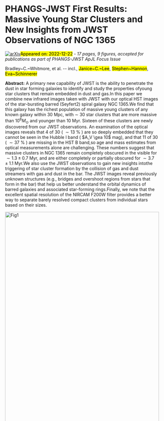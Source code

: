<div class="macros" style="visibility:hidden;">
$\newcommand{\ensuremath}{}$
$\newcommand{\xspace}{}$
$\newcommand{\object}[1]{\texttt{#1}}$
$\newcommand{\farcs}{{.}''}$
$\newcommand{\farcm}{{.}'}$
$\newcommand{\arcsec}{''}$
$\newcommand{\arcmin}{'}$
$\newcommand{\ion}[2]{#1#2}$
$\newcommand{\textsc}[1]{\textrm{#1}}$
$\newcommand{\hl}[1]{\textrm{#1}}$
$\newcommand{\kms}{ km s^{-1}}$
$\newcommand{\bibtex}{\textsc{Bib}\!\TeX}$
$\newcommand$
$\newcommand{\ngal}{ 17 }$
$\newcommand{\UWyoming}{\affiliation{Department of Physics and Astronomy, University of Wyoming, Laramie, WY 82071, USA}}$
$\newcommand{\STScI}{\affiliation{Space Telescope Science Institute, 3700 San Martin Drive, Baltimore, MD 21218, USA}}$
$\newcommand{\UAntof}{\affiliation{Centro de Astronomía (CITEVA), Universidad de Antofagasta, Avenida Angamos 601, Antofagasta, Chile}}$
$\newcommand{\NOIRLab}{\affiliation{Gemini Observatory/NSF NOIRLab, 950 N. Cherry Avenue, Tucson, AZ 85719, USA}}$
$\newcommand{\UToledo}{\affiliation{Ritter Astrophysical Research Center, University of Toledo, Toledo, OH 43606, USA}}$
$\newcommand{\JHU}{\affiliation{Department of Physics and Astronomy, The Johns Hopkins University, Baltimore, MD 21218 USA}}$
$\newcommand{\Caltech}{\affiliation{TAPIR, California Institute of Technology, Pasadena, CA 91125 USA}}$
$\newcommand{\OSU}{\affiliation{Department of Astronomy, The Ohio State University, 140 West 18th Ave., Columbus, OH 43210, USA}}$
$\newcommand{\MPIA}{\affiliation{Max Planck Institut für Astronomie, Königstuhl 17, 69117 Heidelberg, Germany}}$
$\newcommand{\ESO}{\affiliation{European Southern Observatory,  Karl-Schwarzschild Str. 2, 85748 Garching bei Muenchen, Germany}}$
$\newcommand{\UAlberta}{\affiliation{Department of Physics, University of Alberta, Edmonton, AB T6G 2E1, Canada}}$
$\newcommand{\UCSD}{\affiliation{Center for Astrophysics \& Space Sciences, Department of Physics,  University of California San Diego, 9500 Gilman Drive, La Jolla, CA 92093, USA}}$
$\newcommand{\Belgium}{\affiliation{Sterrenkundig Observatorium, Universiteit Gent, Krijgslaan 281 S9, B-9000 Gent, Belgium}}$
$\newcommand{\UHeidelberg}{\affiliation{Astronomisches Rechen-Institut, Zentrum für Astronomie der Universität Heidelberg, Mönchhofstr. 12-14, D-69120 Heidelberg, Germany}}$
$\newcommand{\Bonn}{\affiliation{Argelander-Institut für Astronomie, Universität Bonn, Auf dem Hügel 71, 53121, Bonn, Germany}}$
$\newcommand{\ANU}{\affiliation{Research School of Astronomy and Astrophysics, Australian National University, Canberra, ACT 2611, Australia}}$
$\newcommand{\AthreeD}{\affiliation{ARC Centre of Excellence for All Sky Astrophysics in 3 Dimensions (ASTRO 3D), Australia}}$
$\newcommand{\nrao}{\affiliation{National Radio Astronomy Observatory, 520 Edgemont Road, Charlottesville, VA 22903, USA}}$
$\newcommand{\ITA}{\affiliation{Institut für Theoretische Astrophysik, Zentrum für Astronomie der Universität Heidelberg,\Albert-Ueberle-Strasse 2, 69120 Heidelberg, Germany}}$
$\newcommand{\COOL}{\affiliation{Cosmic Origins Of Life (COOL) Research DAO, coolresearch.io}}$
$\newcommand{\IWR}{\affiliation{Universität Heidelberg, Interdisziplinäres Zentrum für Wissenschaftliches Rechnen, Im Neuenheimer Feld 205, D-69120 Heidelberg, Germany}}$
$\newcommand{\MPE}{\affiliation{Max-Planck-Institut für Extraterrestrische Physik (MPE), Giessenbachstr. 1, D-85748 Garching, Germany}}$
$\newcommand{\ICRAR}{\affiliation{International Centre for Radio Astronomy Research, University of Western Australia, 35 Stirling Highway, Crawley, WA 6009, Australia}}$
$\newcommand{\OCADU}{\affiliation{OCAD University, Toronto, Ontario, M5T 1W1, Canada}}$
$\newcommand{\UArizona}{\affiliation{Steward Observatory, University of Arizona, 933 N Cherry Ave,Tucson, AZ 85721, USA}}$
$\newcommand{\Riverside}{\affiliation{Department of Physics and Astronomy, University of California, Riverside, CA, 92521 USA}}$
$\newcommand{\Connecticut}{\affiliation{University of Connecticut, Department of Physics, 196A  Auditorium Road, Unit 3046, Storrs, CT, 06269}}$
$\newcommand{\ARI}{\affiliation{Astrophysics Research Institute, Liverpool John Moores University, 146 Brownlow Hill, Liverpool L3 5RF, UK}}$
$\newcommand{\LaPlata}{\affiliation{Instituto de Astrofisica de La Plata, CONICET–UNLP,$
$ Paseo del Bosque S/N, B1900FWA La Plata, Argentina }}$
$\newcommand{\sorbonne}{\affiliation{Sorbonne {Université}, LERMA, Observatoire de Paris, PSL university, CNRS, F-75014, Paris, France}}$
$\newcommand{\CITA}{\affiliation{Canadian Institute for Theoretical Astrophysics (CITA), University of Toronto, 60 St George Street, Toronto, ON M5S 3H8, Canada}}$
$\newcommand{\MCMASTER}{\affiliation{Department of Physics and Astronomy, McMaster University, 1280 Main Street West, Hamilton, ON L8S 4M1, Canada}}$
$\newcommand{\lea}{\mathrel{<\kern-1.0em\lower0.9ex\hbox{\sim}}}$
$\newcommand{\gea}{\mathrel{>\kern-1.0em\lower0.9ex\hbox{\sim}}}$</div>

<div class="macros" style="visibility:hidden;">
$\newcommand{\ensuremath}{}$
$\newcommand{\xspace}{}$
$\newcommand{\object}[1]{\texttt{#1}}$
$\newcommand{\farcs}{{.}''}$
$\newcommand{\farcm}{{.}'}$
$\newcommand{\arcsec}{''}$
$\newcommand{\arcmin}{'}$
$\newcommand{\ion}[2]{#1#2}$
$\newcommand{\textsc}[1]{\textrm{#1}}$
$\newcommand{\hl}[1]{\textrm{#1}}$
$\newcommand{\kms}{ km s^{-1}}$
$\newcommand{\bibtex}{\textsc{Bib}\!\TeX}$
$\newcommand$
$\newcommand{\ngal}{ 17 }$
$\newcommand{\UWyoming}{\affiliation{Department of Physics and Astronomy, University of Wyoming, Laramie, WY 82071, USA}}$
$\newcommand{\STScI}{\affiliation{Space Telescope Science Institute, 3700 San Martin Drive, Baltimore, MD 21218, USA}}$
$\newcommand{\UAntof}{\affiliation{Centro de Astronomía (CITEVA), Universidad de Antofagasta, Avenida Angamos 601, Antofagasta, Chile}}$
$\newcommand{\NOIRLab}{\affiliation{Gemini Observatory/NSF NOIRLab, 950 N. Cherry Avenue, Tucson, AZ 85719, USA}}$
$\newcommand{\UToledo}{\affiliation{Ritter Astrophysical Research Center, University of Toledo, Toledo, OH 43606, USA}}$
$\newcommand{\JHU}{\affiliation{Department of Physics and Astronomy, The Johns Hopkins University, Baltimore, MD 21218 USA}}$
$\newcommand{\Caltech}{\affiliation{TAPIR, California Institute of Technology, Pasadena, CA 91125 USA}}$
$\newcommand{\OSU}{\affiliation{Department of Astronomy, The Ohio State University, 140 West 18th Ave., Columbus, OH 43210, USA}}$
$\newcommand{\MPIA}{\affiliation{Max Planck Institut für Astronomie, Königstuhl 17, 69117 Heidelberg, Germany}}$
$\newcommand{\ESO}{\affiliation{European Southern Observatory,  Karl-Schwarzschild Str. 2, 85748 Garching bei Muenchen, Germany}}$
$\newcommand{\UAlberta}{\affiliation{Department of Physics, University of Alberta, Edmonton, AB T6G 2E1, Canada}}$
$\newcommand{\UCSD}{\affiliation{Center for Astrophysics \& Space Sciences, Department of Physics,  University of California San Diego, 9500 Gilman Drive, La Jolla, CA 92093, USA}}$
$\newcommand{\Belgium}{\affiliation{Sterrenkundig Observatorium, Universiteit Gent, Krijgslaan 281 S9, B-9000 Gent, Belgium}}$
$\newcommand{\UHeidelberg}{\affiliation{Astronomisches Rechen-Institut, Zentrum für Astronomie der Universität Heidelberg, Mönchhofstr. 12-14, D-69120 Heidelberg, Germany}}$
$\newcommand{\Bonn}{\affiliation{Argelander-Institut für Astronomie, Universität Bonn, Auf dem Hügel 71, 53121, Bonn, Germany}}$
$\newcommand{\ANU}{\affiliation{Research School of Astronomy and Astrophysics, Australian National University, Canberra, ACT 2611, Australia}}$
$\newcommand{\AthreeD}{\affiliation{ARC Centre of Excellence for All Sky Astrophysics in 3 Dimensions (ASTRO 3D), Australia}}$
$\newcommand{\nrao}{\affiliation{National Radio Astronomy Observatory, 520 Edgemont Road, Charlottesville, VA 22903, USA}}$
$\newcommand{\ITA}{\affiliation{Institut für Theoretische Astrophysik, Zentrum für Astronomie der Universität Heidelberg,\Albert-Ueberle-Strasse 2, 69120 Heidelberg, Germany}}$
$\newcommand{\COOL}{\affiliation{Cosmic Origins Of Life (COOL) Research DAO, coolresearch.io}}$
$\newcommand{\IWR}{\affiliation{Universität Heidelberg, Interdisziplinäres Zentrum für Wissenschaftliches Rechnen, Im Neuenheimer Feld 205, D-69120 Heidelberg, Germany}}$
$\newcommand{\MPE}{\affiliation{Max-Planck-Institut für Extraterrestrische Physik (MPE), Giessenbachstr. 1, D-85748 Garching, Germany}}$
$\newcommand{\ICRAR}{\affiliation{International Centre for Radio Astronomy Research, University of Western Australia, 35 Stirling Highway, Crawley, WA 6009, Australia}}$
$\newcommand{\OCADU}{\affiliation{OCAD University, Toronto, Ontario, M5T 1W1, Canada}}$
$\newcommand{\UArizona}{\affiliation{Steward Observatory, University of Arizona, 933 N Cherry Ave,Tucson, AZ 85721, USA}}$
$\newcommand{\Riverside}{\affiliation{Department of Physics and Astronomy, University of California, Riverside, CA, 92521 USA}}$
$\newcommand{\Connecticut}{\affiliation{University of Connecticut, Department of Physics, 196A  Auditorium Road, Unit 3046, Storrs, CT, 06269}}$
$\newcommand{\ARI}{\affiliation{Astrophysics Research Institute, Liverpool John Moores University, 146 Brownlow Hill, Liverpool L3 5RF, UK}}$
$\newcommand{\LaPlata}{\affiliation{Instituto de Astrofisica de La Plata, CONICET–UNLP,$
$ Paseo del Bosque S/N, B1900FWA La Plata, Argentina }}$
$\newcommand{\sorbonne}{\affiliation{Sorbonne {Université}, LERMA, Observatoire de Paris, PSL university, CNRS, F-75014, Paris, France}}$
$\newcommand{\CITA}{\affiliation{Canadian Institute for Theoretical Astrophysics (CITA), University of Toronto, 60 St George Street, Toronto, ON M5S 3H8, Canada}}$
$\newcommand{\MCMASTER}{\affiliation{Department of Physics and Astronomy, McMaster University, 1280 Main Street West, Hamilton, ON L8S 4M1, Canada}}$
$\newcommand{\lea}{\mathrel{<\kern-1.0em\lower0.9ex\hbox{\sim}}}$
$\newcommand{\gea}{\mathrel{>\kern-1.0em\lower0.9ex\hbox{\sim}}}$</div>



<div id="title">

# PHANGS-JWST First Results: Massive Young Star Clusters and New Insights from JWST Observations of NGC 1365

</div>
<div id="comments">

[![arXiv](https://img.shields.io/badge/arXiv-2212.12039-b31b1b.svg)](https://arxiv.org/abs/2212.12039)<mark>Appeared on: 2022-12-22</mark> - _17 pages, 9 figures, accepted for publications as part of PHANGS-JWST ApJL Focus Issue_

</div>
<div id="authors">

Bradley~C.~Whitmore, et al. -- incl., <mark>Janice~C.~Lee</mark>, <mark>Stephen~Hannon</mark>, <mark>Eva~Schinnerer</mark>

</div>
<div id="abstract">

**Abstract:** A primary new capability of JWST is the ability to penetrate the dust in star forming galaxies to identify and study the properties ofyoung star clusters that remain embedded in dust and gas.In this paper we combine new infrared images taken with JWST with our optical HST images of the star-bursting barred (Seyfert2) spiral galaxy NGC 1365.We find that this galaxy has the richest population of massive young clusters of any known galaxy within 30 Mpc, with $\sim$ 30 star clusters that are more massive than $10^{6} M_{\odot}$ and younger than 10 Myr. Sixteen of these clusters are newly discovered from our JWST observations.  An examination of the optical images reveals that 4 of 30 ( $\sim 13$ \% )  are so deeply embedded that they cannot be seen in the Hubble I band ( $A_V \gea 10$ mag), and that 11 of 30 ( $\sim37$ \% ) are missing in the HST B  band,so age and mass estimates from optical measurements alone are challenging.  These numbers suggest that massive clusters in NGC 1365 remain completely obscured in the visible for $\sim1.3\pm0.7$ Myr, and are either completely or partially obscured for $\sim3.7\pm1.1$ Myr.We also use the JWST observations to gain new insights intothe triggering of star cluster formation by the collision of gas and dust streamers with gas and dust in the bar.  The JWST images reveal previously unknown structures (e.g., bridges and overshoot regions from stars that form in the bar) that help us better understand the orbital dynamics of barred galaxies and associated star-forming rings.Finally, we note that the excellent spatial  resolution of the NIRCAM F200W filter provides a  better way to separate barely resolved compact clusters from individual stars based on their sizes.

</div>

<div id="div_fig1">

<img src="tmp_2212.12039/./ngc1365_full_nov_23_trim.png" alt="Fig1" width="100%"/>

**Figure 1. -** 
An optical IVB  color image taken by Hubble of NGC 1365 is shown in the upper panel,  and a JWST infrared (F770W) plus Hubble (V and B) image is shown in the bottom panel. The full field of view covers an area of roughly 80$"$$\times$ 160$"$(7.5 kpc $\times$ 15.0 kpc). The fields-of-view for regions discussed in the text are shown, as well as the motion along the bar and along two of the  streamers. We note that the extensive star formation in the spiral arm and the end of the Eastern bar on the left edge of the image is outside the F770W field of view. (*fig:full_galaxy*)

</div>
<div id="div_fig2">

<img src="tmp_2212.12039/./ngc1365_region_2_nov_22_2022_trim.png" alt="Fig5" width="100%"/>

**Figure 5. -**  JWST (F770W and F300M) and Hubble (B band) images of Region \# 2, just up the NE bar from the nucleus, as shown in Figure \ref{fig:full_galaxy}. The different contrast levels highlight key features, including two young 'bubbles' resulting from star-formation that may have been triggered by a intra-bar streamer colliding with gas and dust in the bar itself, as shown by the arrows. Another feature, which is only visible in the JWST bands due to the heavy dust in the area, is the "NE Bridge", as discussed in the text.  (*fig:reg_2*)

</div>
<div id="div_fig3">

<img src="tmp_2212.12039/./ngc1365_7plot_nov_23.png" alt="Fig7" width="100%"/>

**Figure 7. -** 
Region 1 in NGC 1365.
The figure shows an IVB image from Hubble in the upper left, and three images with different JWST bands  (F335M, F700W, or F2100) in red, F200W  (NIR continuum) in green, and I or V from Hubble in blue in the other panels.
This region is just north of the nucleus, and contains the three strongest radio continuum sources in this galaxy, which appear to be young
star clusters with masses of roughly log Mass in the range 6 to 7,
(referred to as M4, M5, M6 by \citealt{sandqvist95}, \citealt{galliano08}, \citealt{galliano2012}).
Several thin dark filaments are shown along a ridge line containing some of the most recent star cluster formation in the F335M image. The holes in M4, M5, and M6 in both the F2100W and F770W images show where the data is saturated.
The largely unobscured region to the upper right shows  an "overshoot region" outside the inner part of the galaxy
(see \citealt{sormani20}), with most of the clusters having estimated ages in the range between 10 to 20  Myr. The two bottom left panels show the excellent resolution of the JWST F200W image, and its ability to cut through the dust better than the I band Hubble image, which is shown to the right.  The bottom right panel shows the CO (2-1) line intensity emission map (Schinnerer et al. 2022, this volume) for Region 1. The small red cross in the top four panels is an artifact of the Hubble Legacy Archive which we used to make the figures, and should be ignored.
Linear diagonal artifacts from the saturated nucleus are visible at the bottom edge of the three color panels using JWST filters.
 (*fig:reg_1*)

</div>